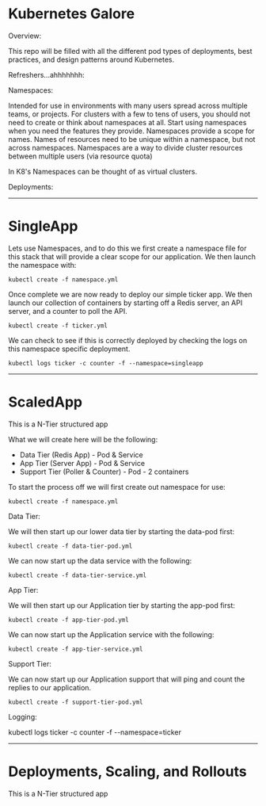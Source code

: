Kubernetes Galore
======
Overview:

This repo will be filled with all the different pod types of deployments, best practices, and design patterns around Kubernetes.

Refreshers...ahhhhhhh:

Namespaces:

Intended for use in environments with many users spread across multiple teams, or projects. For clusters with a few to tens of users, you should not need to create or think about namespaces at all. Start using namespaces when you need the features they provide. Namespaces provide a scope for names. Names of resources need to be unique within a namespace, but not across namespaces. Namespaces are a way to divide cluster resources between multiple users (via resource quota)

In K8's Namespaces can be thought of as virtual clusters.

Deployments:

---

# SingleApp
Lets use Namespaces, and to do this we first create a namespace file for this stack that will provide a clear scope for our application. We then launch the namespace with:

`kubectl create -f namespace.yml`

Once complete we are now ready to deploy our simple ticker app. We then launch our collection of containers by starting off a Redis server, an API server, and a counter to poll the API.

`kubectl create -f ticker.yml`

We can check to see if this is correctly deployed by checking the logs on this namespace specific deployment.

`kubectl logs ticker -c counter -f --namespace=singleapp`

---

# ScaledApp
This is a N-Tier structured app

What we will create here will be the following:
- Data Tier (Redis App) - Pod & Service
- App Tier (Server App) - Pod & Service
- Support Tier (Poller & Counter) - Pod - 2 containers

To start the process off we will first create out namespace for use:

`kubectl create -f namespace.yml`

Data Tier:

We will then start up our lower data tier by starting the data-pod first:

`kubectl create -f data-tier-pod.yml`

We can now start up the data service with the following:

`kubectl create -f data-tier-service.yml`


App Tier:

We will then start up our Application tier by starting the app-pod first:

`kubectl create -f app-tier-pod.yml`

We can now start up the Application service with the following:

`kubectl create -f app-tier-service.yml`

Support Tier:

We can now start up our Application support that will ping and count the replies to our application.

`kubectl create -f support-tier-pod.yml`

Logging:

kubectl logs ticker -c counter -f --namespace=ticker

---

# Deployments, Scaling, and Rollouts
This is a N-Tier structured app
